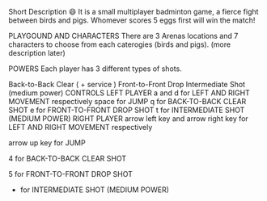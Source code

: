 Short Description 😄
It is a small multiplayer badminton game, a fierce fight between birds and pigs. Whomever scores 5 eggs first will win the match!

PLAYGOUND AND CHARACTERS
There are 3 Arenas locations and 7 characters to choose from each caterogies (birds and pigs). (more description later)

POWERS
Each player has 3 different types of shots.

Back-to-Back Clear ( + service )
Front-to-Front Drop
Intermediate Shot (medium power)
CONTROLS
LEFT PLAYER
 a and d for LEFT AND RIGHT MOVEMENT respectively
 space for JUMP
 q for BACK-TO-BACK CLEAR SHOT
 e for FRONT-TO-FRONT DROP SHOT
 t for INTERMEDIATE SHOT (MEDIUM POWER)
RIGHT PLAYER
 arrow left key and arrow right key for LEFT AND RIGHT MOVEMENT respectively

 arrow up key for JUMP

 4 for BACK-TO-BACK CLEAR SHOT

 5 for FRONT-TO-FRONT DROP SHOT

 + for INTERMEDIATE SHOT (MEDIUM POWER)
